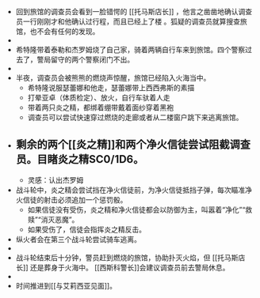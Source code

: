 - 回到旅馆的调查员会看到一脸错愕的 [[托马斯店长]] ，他言之凿凿地确认调查员一行刚刚才和他确认过行程，而且已经上了楼 。狐疑的调查员就算搜查旅馆，也不会有任何的发现。
-
- 希特隆带着泰勒和杰罗姆烧了自己家，骑着两辆自行车来到旅馆。四个警察过去了，警局留守的两个警察闭门不出。
-
- 半夜，调查员会被熊熊的燃烧声惊醒，旅馆已经陷入火海当中。
	- 希特隆说服瑟蕾娜和他走，瑟蕾娜带上西西弗斯的素描
	- 打晕亚卓（体质检定）、放火，自行车驮着人走
	- 带着两只炎之精，都绑着绷带戴着面纱穿着黑袍
	- 调查员可以尝试快速穿过燃烧的走廊或者从二楼窗户跳下来逃离旅馆。
- 剩余的两个[[炎之精]]和两个净火信徒尝试阻截调查员。目睹炎之精SC0/1D6。
	-
	- 灵感：认出杰罗姆
- 战斗轮中，炎之精会尝试挡在净火信徒前，为净火信徒抵挡子弹，每次瞄准净火信徒的射击必须追加一个惩罚骰。
	- 如果信徒没有受伤，炎之精和净火信徒都会以防御为主，叫嚣着“净化”“救赎”“消灭恶魔”。
	- 如果受伤了，信徒会指挥炎之精反击。
- 纵火者会在第三个战斗轮尝试骑车逃离。
-
- 战斗轮结束后十分钟，警员赶到燃烧的旅馆，协助扑灭火焰，但 [[托马斯店长]] 还是葬身于火海中。
  [[西斯科警长]]会建议调查员前去警局休息。
-
- 时间推进到[[与艾莉西亚见面]]。